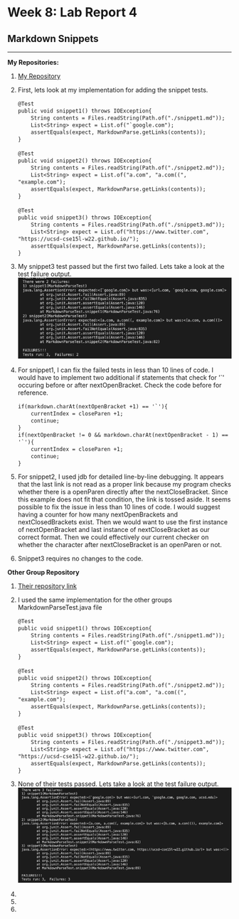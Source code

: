 # Week 8: Lab Report 4
 
## Markdown Snippets

---
**My Repositories:**

1. [My Repository](https://github.com/kneeko97/markdown-parse.git)
2. First, lets look at my implementation for adding the snippet tests. 
    ```
    @Test 
    public void snippet1() throws IOException{
        String contents = Files.readString(Path.of("./snippet1.md"));
        List<String> expect = List.of("`google.com");
        assertEquals(expect, MarkdownParse.getLinks(contents));
    }

    @Test
    public void snippet2() throws IOException{
        String contents = Files.readString(Path.of("./snippet2.md"));
        List<String> expect = List.of("a.com", "a.com((", "example.com");
        assertEquals(expect, MarkdownParse.getLinks(contents));
    }

    @Test
    public void snippet3() throws IOException{
        String contents = Files.readString(Path.of("./snippet3.md"));
        List<String> expect = List.of("https://www.twitter.com", "https://ucsd-cse15l-w22.github.io/");
        assertEquals(expect, MarkdownParse.getLinks(contents));
    }
    ```
3. My snippet3 test passed but the first two failed. Lets take a look at the test failure output.
    ![snippet1 and snippet2 failure](mySnippetFailure.png)
4. For snippet1, I can fix the failed tests in less than 10 lines of code. I would have to implement two additional if statements that check for '`' occuring before or after nextOpenBracket. Check the code before for reference.
    ```
    if(markdown.charAt(nextOpenBracket +1) == '`'){
        currentIndex = closeParen +1;
        continue;
    }
    if(nextOpenBracket != 0 && markdown.charAt(nextOpenBracket - 1) == '`'){
        currentIndex = closeParen +1;
        continue;
    }
    ```
5. For snippet2, I used jdb for detailed line-by-line debugging. It appears that the last link is not read as a proper link because my program checks  whether there is a openParen directly after the nextCloseBracket. Since this example does not fit that condition, the link is tossed aside. It seems possible to fix the issue in less than 10 lines of code. I would suggest having a counter for how many nextOpenBrackets and nextClosedBrackets exist. Then we would want to use the first instance of nextOpenBracket and last instance of nextCloseBracket as our correct format. Then we could effectively our current checker on whether the character after nextCloseBracket is an openParen or not. 

6. Snippet3 requires no changes to the code.


**Other Group Repository**
1. [Their repository link](https://github.com/atruong39/markdown-parse.git)

2. I used the same implementation for the other groups MarkdownParseTest.java file
    ```
    @Test 
    public void snippet1() throws IOException{
        String contents = Files.readString(Path.of("./snippet1.md"));
        List<String> expect = List.of("`google.com");
        assertEquals(expect, MarkdownParse.getLinks(contents));
    }

    @Test
    public void snippet2() throws IOException{
        String contents = Files.readString(Path.of("./snippet2.md"));
        List<String> expect = List.of("a.com", "a.com((", "example.com");
        assertEquals(expect, MarkdownParse.getLinks(contents));
    }

    @Test
    public void snippet3() throws IOException{
        String contents = Files.readString(Path.of("./snippet3.md"));
        List<String> expect = List.of("https://www.twitter.com", "https://ucsd-cse15l-w22.github.io/");
        assertEquals(expect, MarkdownParse.getLinks(contents));
    }
    ```
3. None of their tests passed. Lets take a look at the test failure output.
    ![snippet1, snippet2, and snippet3 failure message](otherSnippetFailure.png)
4.
5.
6. 